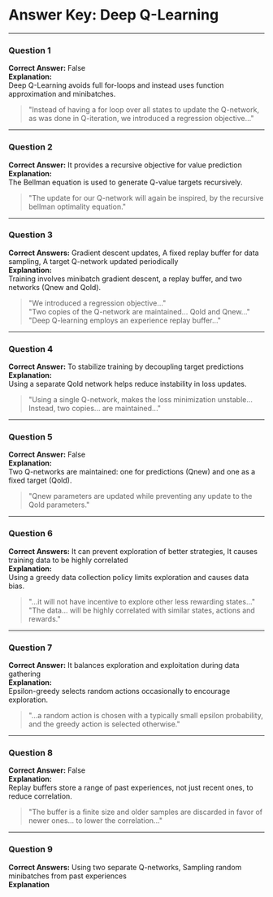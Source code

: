 # Answer Key: Deep Q-Learning

---

### Question 1  
**Correct Answer:** False  
**Explanation:**  
Deep Q-Learning avoids full for-loops and instead uses function approximation and minibatches.  
> "Instead of having a for loop over all states to update the Q-network, as was done in Q-iteration, we introduced a regression objective..."

---

### Question 2  
**Correct Answer:** It provides a recursive objective for value prediction  
**Explanation:**  
The Bellman equation is used to generate Q-value targets recursively.  
> "The update for our Q-network will again be inspired, by the recursive bellman optimality equation."

---

### Question 3  
**Correct Answers:** Gradient descent updates, A fixed replay buffer for data sampling, A target Q-network updated periodically  
**Explanation:**  
Training involves minibatch gradient descent, a replay buffer, and two networks (Qnew and Qold).  
> "We introduced a regression objective..."  
> "Two copies of the Q-network are maintained... Qold and Qnew..."  
> "Deep Q-learning employs an experience replay buffer..."

---

### Question 4  
**Correct Answer:** To stabilize training by decoupling target predictions  
**Explanation:**  
Using a separate Qold network helps reduce instability in loss updates.  
> "Using a single Q-network, makes the loss minimization unstable... Instead, two copies... are maintained..."

---

### Question 5  
**Correct Answer:** False  
**Explanation:**  
Two Q-networks are maintained: one for predictions (Qnew) and one as a fixed target (Qold).  
> "Qnew parameters are updated while preventing any update to the Qold parameters."

---

### Question 6  
**Correct Answers:** It can prevent exploration of better strategies, It causes training data to be highly correlated  
**Explanation:**  
Using a greedy data collection policy limits exploration and causes data bias.  
> "...it will not have incentive to explore other less rewarding states..."  
> "The data... will be highly correlated with similar states, actions and rewards."

---

### Question 7  
**Correct Answer:** It balances exploration and exploitation during data gathering  
**Explanation:**  
Epsilon-greedy selects random actions occasionally to encourage exploration.  
> "...a random action is chosen with a typically small epsilon probability, and the greedy action is selected otherwise."

---

### Question 8  
**Correct Answer:** False  
**Explanation:**  
Replay buffers store a range of past experiences, not just recent ones, to reduce correlation.  
> "The buffer is a finite size and older samples are discarded in favor of newer ones... to lower the correlation..."

---

### Question 9  
**Correct Answers:** Using two separate Q-networks, Sampling random minibatches from past experiences  
**Explanation**
